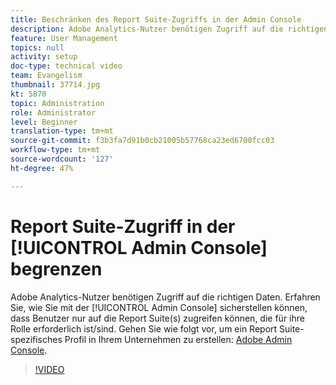 ```yaml
---
title: Beschränken des Report Suite-Zugriffs in der Admin Console
description: Adobe Analytics-Nutzer benötigen Zugriff auf die richtigen Daten. Erfahren Sie, wie Sie mit der Admin Console sicherstellen können, dass Benutzer nur auf die Report Suite(s) zugreifen können, die für ihre Rolle erforderlich ist/sind. Führen Sie diese kurzen Schritte im Adobe Admin Console aus, um ein Report Suite-spezifisches Profil in Ihrem Unternehmen zu erstellen.
feature: User Management
topics: null
activity: setup
doc-type: technical video
team: Evangelism
thumbnail: 37714.jpg
kt: 5870
topic: Administration
role: Administrator
level: Beginner
translation-type: tm+mt
source-git-commit: f3b3fa7d91b0cb21005b57768ca23ed6700fcc03
workflow-type: tm+mt
source-wordcount: '127'
ht-degree: 47%

---
```



# Report Suite-Zugriff in der [!UICONTROL Admin Console] begrenzen

Adobe Analytics-Nutzer benötigen Zugriff auf die richtigen Daten. Erfahren Sie, wie Sie mit der [!UICONTROL Admin Console] sicherstellen können, dass Benutzer nur auf die Report Suite(s) zugreifen können, die für ihre Rolle erforderlich ist/sind. Gehen Sie wie folgt vor, um ein Report Suite-spezifisches Profil in Ihrem Unternehmen zu erstellen: [Adobe Admin Console](https://adminconsole.adobe.com/).

>[!VIDEO](https://video.tv.adobe.com/v/37714/?quality=12&learn=on)
